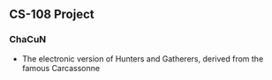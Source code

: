 ## CS-108 Project 

### ChaCuN
- The electronic version of Hunters and Gatherers, derived from the famous Carcassonne
